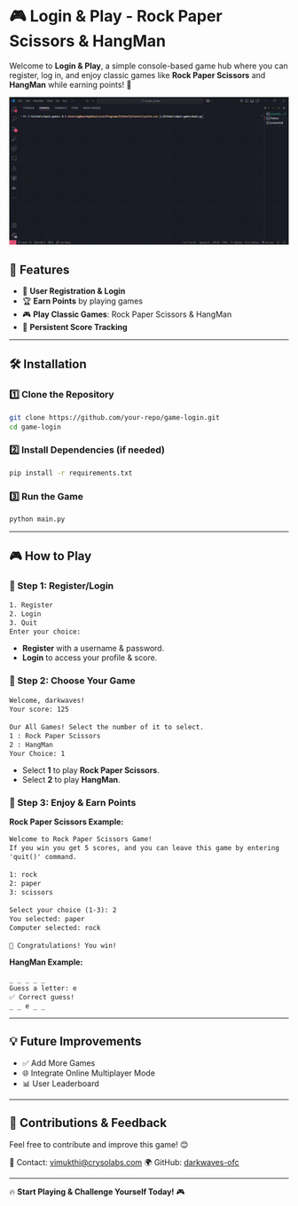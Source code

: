 # 🎮 Login & Play - Rock Paper Scissors & HangMan

Welcome to **Login & Play**, a simple console-based game hub where you can register, log in, and enjoy classic games like **Rock Paper Scissors** and **HangMan** while earning points! 🎉

![Gameplay Preview](https://github.com/darkwaves-ofc/simple-games/raw/main/screenshots/video.gif)

## 🚀 Features
- 📝 **User Registration & Login**
- 🏆 **Earn Points** by playing games
- 🎮 **Play Classic Games**: Rock Paper Scissors & HangMan
- 🔄 **Persistent Score Tracking**

---
## 🛠 Installation
### 1️⃣ Clone the Repository
```sh
git clone https://github.com/your-repo/game-login.git
cd game-login
```
### 2️⃣ Install Dependencies (if needed)
```sh
pip install -r requirements.txt
```
### 3️⃣ Run the Game
```sh
python main.py
```

---
## 🎮 How to Play
### 📌 Step 1: Register/Login
```
1. Register
2. Login
3. Quit
Enter your choice: 
```
- **Register** with a username & password.
- **Login** to access your profile & score.

### 📌 Step 2: Choose Your Game
```
Welcome, darkwaves!
Your score: 125

Our All Games! Select the number of it to select.
1 : Rock Paper Scissors
2 : HangMan
Your Choice: 1
```
- Select **1** to play **Rock Paper Scissors**.
- Select **2** to play **HangMan**.

### 📌 Step 3: Enjoy & Earn Points
**Rock Paper Scissors Example:**
```
Welcome to Rock Paper Scissors Game!
If you win you get 5 scores, and you can leave this game by entering 'quit()' command.

1: rock
2: paper
3: scissors

Select your choice (1-3): 2
You selected: paper
Computer selected: rock

🎉 Congratulations! You win!
```

**HangMan Example:**
```
_ _ _ _ _
Guess a letter: e
✅ Correct guess!
_ _ e _ _
```

---
## 💡 Future Improvements
- ✅ Add More Games
- 🌐 Integrate Online Multiplayer Mode
- 📊 User Leaderboard

---
## 📩 Contributions & Feedback
Feel free to contribute and improve this game! 😊 

📧 Contact: vimukthi@crysolabs.com
🌍 GitHub: [darkwaves-ofc](https://github.com/darkwaves-ofc)

---
🔥 **Start Playing & Challenge Yourself Today!** 🎮
